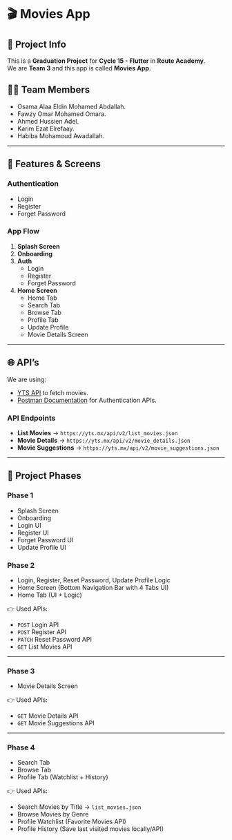 # 🎬 Movies App

## 📌 Project Info
This is a **Graduation Project** for **Cycle 15 - Flutter** in **Route Academy**.  
We are **Team 3** and this app is called **Movies App**.

## 👨‍💻 Team Members
- Osama Alaa Eldin Mohamed Abdallah.
- Fawzy Omar Mohamed Omara.
- Ahmed Hussien Adel.
- Karim Ezat Elrefaay.
- Habiba Mohamoud Awadallah.

---

## 📱 Features & Screens

### Authentication
- Login
- Register
- Forget Password

### App Flow
1. **Splash Screen**
2. **Onboarding**
3. **Auth**
    - Login
    - Register
    - Forget Password
4. **Home Screen**
    - Home Tab
    - Search Tab
    - Browse Tab
    - Profile Tab
    - Update Profile
    - Movie Details Screen

---

## 🌐 API’s
We are using:
- [YTS API](https://yts.mx/api) to fetch movies.
- [Postman Documentation](https://documenter.getpostman.com/view/24969030/2sAYBUDC3i) for Authentication APIs.

### API Endpoints
- **List Movies** → `https://yts.mx/api/v2/list_movies.json`
- **Movie Details** → `https://yts.mx/api/v2/movie_details.json`
- **Movie Suggestions** → `https://yts.mx/api/v2/movie_suggestions.json`

---

## 📌 Project Phases

### **Phase 1**
- Splash Screen
- Onboarding
- Login UI
- Register UI
- Forget Password UI
- Update Profile UI

### **Phase 2**
- Login, Register, Reset Password, Update Profile Logic
- Home Screen (Bottom Navigation Bar with 4 Tabs UI)
- Home Tab (UI + Logic)

👉 Used APIs:
- `POST` Login API
- `POST` Register API
- `PATCH` Reset Password API
- `GET` List Movies API

---

### **Phase 3**
- Movie Details Screen

👉 Used APIs:
- `GET` Movie Details API
- `GET` Movie Suggestions API

---

### **Phase 4**
- Search Tab
- Browse Tab
- Profile Tab (Watchlist + History)

👉 Used APIs:
- Search Movies by Title → `list_movies.json`
- Browse Movies by Genre
- Profile Watchlist (Favorite Movies API)
- Profile History (Save last visited movies locally/API)
